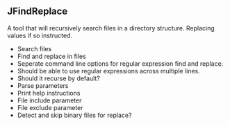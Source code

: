 ## JFindReplace

A tool that will recursively search files in a directory structure.  Replacing values if so instructed.

* Search files
* Find and replace in files
* Seperate command line options for regular expression find and replace.
* Should be able to use regular expressions across multiple lines.
* Should it recurse by default?
* Parse parameters
* Print help instructions
* File include parameter
* File exclude parameter
* Detect and skip binary files for replace?


